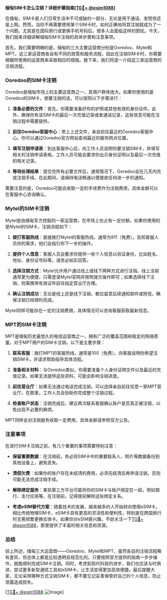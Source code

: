 **缅甸SIM卡怎么注销？详细步骤指南[[TG💪+ @esim1088](https://t.me/s/esim1088)]**

在缅甸，SIM卡是人们日常生活中不可或缺的一部分，无论是用于通话、发短信还是上网。然而，当你不再需要使用某个SIM卡时，如何正确地将其注销就成为了一个问题。尤其是在国际旅行或更换手机号码后，很多人会面临这样的困扰。今天，我们就来详细讲解缅甸SIM卡注销的具体步骤和注意事项。

首先，我们需要明确的是，缅甸的三大主要运营商分别是Ooredoo、Mytel和MPT。这三家运营商各自有不同的政策和服务流程，因此在注销SIM卡时，你需要根据所使用的运营商来采取相应的措施。接下来，我们将逐一介绍这三家运营商的注销流程。

### Ooredoo的SIM卡注销

Ooredoo是缅甸市场上的主要运营商之一，其用户群体庞大。如果你使用的是Ooredoo的SIM卡，想要注销的话，可以按照以下步骤进行：

1. **准备必要的文件**：首先，你需要准备好你的护照或其他有效的身份证件。此外，确保你有该SIM卡的最后一次充值记录或者通话记录，这些信息可能在注销过程中需要提供。

2. **前往Ooredoo客服中心**：带上上述文件，亲自前往最近的Ooredoo客服中心。你可以通过Ooredoo官方网站查询最近的服务网点位置。

3. **填写注销申请表**：到达客服中心后，向工作人员说明你要注销SIM卡，并填写相关的注销申请表格。工作人员可能会要求你出示身份证明以及最后一次充值的相关记录。

4. **等待处理结果**：提交完所有必要文件后，通常情况下，Ooredoo会在几天内完成注销手续。在此期间，请保持电话畅通以便接收任何进一步的通知。

需要注意的是，Ooredoo可能会收取一定的手续费作为注销费用，具体金额可以在客服中心咨询确认。

### Mytel的SIM卡注销

Mytel是由缅甸军方控股的一家运营商，在市场上也占有一定份额。如果你使用的是Mytel的SIM卡，注销流程如下：

1. **拨打客服热线**：直接拨打Mytel的客服热线，通常为911（免费）。告知客服人员你的需求，他们会指引你下一步的操作。

2. **提供个人信息**：客服人员会要求你提供一些个人信息以验证身份，比如姓名、地址、身份证号码等。请务必如实回答。

3. **选择注销方式**：Mytel允许用户通过线上或线下两种方式进行注销。线上注销通常更为便捷，只需登录Mytel官网并按照提示操作即可；如果选择线下注销，则需携带有效证件前往指定营业厅办理。

4. **确认注销成功**：无论是线上还是线下注销，都应留意后续通知邮件或短信，确保注销已经顺利完成。

Mytel同样可能存在一定的注销费用，具体情况可以咨询客服获取最新信息。

### MPT的SIM卡注销

MPT是缅甸历史最悠久的电信运营商之一，拥有广泛的覆盖范围和稳定的网络质量。对于MPT用户的SIM卡注销，以下是主要步骤：

1. **联系客服**：拨打MPT的客服热线，通常是100（免费）。向客服说明你希望注销SIM卡，并请求帮助指导具体流程。

2. **准备相关材料**：与Ooredoo类似，你需要准备个人身份证明文件以及最近的充值记录。如果无法提供这些资料，可能会影响注销进度。

3. **前往营业厅**：如果无法通过电话完成注销，可以选择亲自前往任意一家MPT营业厅。在那里，工作人员会协助你完成整个注销过程。

4. **检查账户状态**：注销完成后，建议再次联系客服确认账户是否真正被注销，以免出现不必要的麻烦。

MPT同样会对注销服务收取一定费用，具体金额请参照官方公告。

### 注意事项

在进行SIM卡注销之前，有几个重要的事项需要特别注意：

- **保留重要数据**：在注销前，务必将SIM卡中的重要联系人、照片等数据备份到其他设备上，避免丢失。
  
- **清偿欠费**：如果你的账户存在未结清的费用，必须先结清后再申请注销，否则可能无法完成注销手续。

- **解除绑定服务**：某些第三方平台可能将你的SIM卡与账户绑定在一起，例如银行、支付应用等。在注销前，记得提前解除这些绑定关系。

- **考虑eSIM替代方案**：随着技术的发展，越来越多的人开始转向使用eSIM卡。相比传统物理SIM卡，eSIM卡具有更高的灵活性和便利性，特别是在跨国旅行时无需频繁更换实体卡。如果你对eSIM感兴趣，不妨关注一下[TG💪+ @esim1088](https://t.me/s/esim1088)，那里提供了丰富的相关信息和资源。

### 总结

综上所述，缅甸三大运营商——Ooredoo、Mytel和MPT，虽然各自的注销流程略有差异，但总体上都是比较透明且规范化的。只要按照官方提供的指南一步步操作，就能顺利完成SIM卡注销。同时，考虑到现代科技的进步，我们也应该与时俱进，尝试更多新型通信工具如eSIM卡，让生活变得更加高效便捷。最后提醒大家，无论采用哪种方式注销SIM卡，都不要忘记妥善保管好自己的个人信息，防止泄露造成损失。

[[TG💪+ @esim1088](https://t.me/s/esim1088) ![Image](https://i.postimg.cc/4NQfJmqS/Snipaste-2025-05-13-00-14-12.png)]